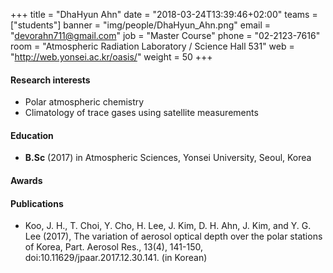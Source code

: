 +++
title = "DhaHyun Ahn"
date = "2018-03-24T13:39:46+02:00"
teams = ["students"]
banner = "img/people/DhaHyun_Ahn.png"
email = "devorahn711@gmail.com"
job = "Master Course"
phone = "02-2123-7616"
room = "Atmospheric Radiation Laboratory / Science Hall 531"
web = "http://web.yonsei.ac.kr/oasis/"
weight = 50
+++

#### Research interests
+ Polar atmospheric chemistry
+ Climatology of trace gases using satellite measurements

#### Education
 + **B.Sc** (2017) in Atmospheric Sciences, Yonsei University, Seoul, Korea

#### Awards


#### Publications
+ Koo, J. H., T. Choi, Y. Cho, H. Lee, J. Kim, D. H. Ahn, J. Kim, and Y. G. Lee (2017), The variation of aerosol optical depth over the polar stations of Korea, Part. Aerosol Res., 13(4), 141-150, doi:10.11629/jpaar.2017.12.30.141. (in Korean)
